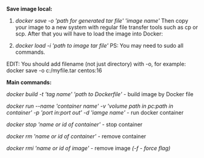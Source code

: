 **Save image local:**
1) _docker save -o 'path for generated tar file' 'image name'_
Then copy your image to a new system with regular file transfer tools such as cp or scp. After that you will have to load the image into Docker:

2) _docker load -i 'path to image tar file'_
PS: You may need to sudo all commands.

EDIT: You should add filename (not just directory) with -o, for example:
docker save -o c:/myfile.tar centos:16

**Main commands:**

_docker build -t 'tag name' 'path to Dockerfile'_ - build image by Docker file

_docker run --name 'container name' -v 'volume path in pc:path in container' -p 'port in:port out' -d 'iamge name'_ - run docker container

_docker stop 'name or id of container'_ - stop container

_docker rm 'name or id of container'_ - remove container

_docker rmi 'name or id of image'_ - remove image _(-f - force flag)_
